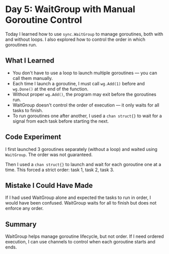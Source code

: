# Day 5: WaitGroup with Manual Goroutine Control

Today I learned how to use `sync.WaitGroup` to manage goroutines, both with and without loops. I also explored how to control the order in which goroutines run.

## What I Learned

- You don't have to use a loop to launch multiple goroutines — you can call them manually.
- Each time I launch a goroutine, I must call `wg.Add(1)` before and `wg.Done()` at the end of the function.
- Without proper `wg.Add()`, the program may exit before the goroutines run.
- WaitGroup doesn't control the order of execution — it only waits for all tasks to finish.
- To run goroutines one after another, I used a `chan struct{}` to wait for a signal from each task before starting the next.

## Code Experiment

I first launched 3 goroutines separately (without a loop) and waited using `WaitGroup`. The order was not guaranteed.

Then I used a `chan struct{}` to launch and wait for each goroutine one at a time. This forced a strict order: task 1, task 2, task 3.

## Mistake I Could Have Made

If I had used WaitGroup alone and expected the tasks to run in order, I would have been confused. WaitGroup waits for all to finish but does not enforce any order.

## Summary

WaitGroup helps manage goroutine lifecycle, but not order. If I need ordered execution, I can use channels to control when each goroutine starts and ends.